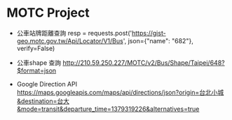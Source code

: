 MOTC Project
======
* 公車站牌距離查詢
resp = requests.post('https://gist-geo.motc.gov.tw/Api/Locator/V1/Bus', json={"name": "682"}, verify=False)

* 公車shape 查詢
http://210.59.250.227/MOTC/v2/Bus/Shape/Taipei/648?$format=json

* Google Direction API
https://maps.googleapis.com/maps/api/directions/json?origin=台北小城&destination=台大&mode=transit&departure_time=1379319226&alternatives=true
